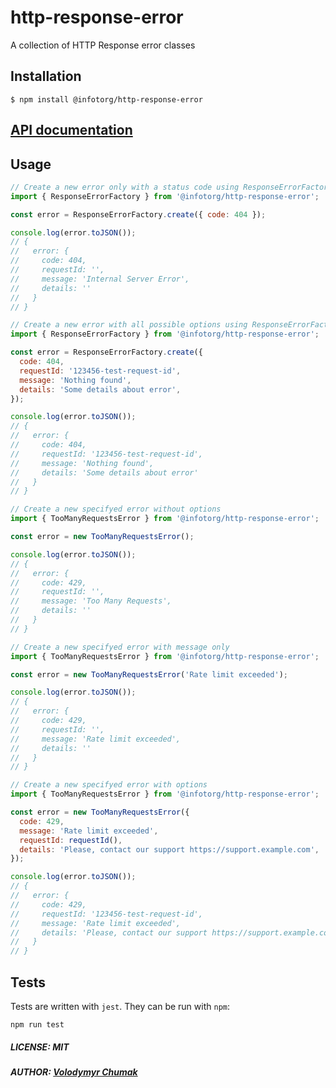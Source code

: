# http-response-error

A collection of HTTP Response error classes

## Installation

```
$ npm install @infotorg/http-response-error
```

## [API documentation](https://infotorg.github.io/http-response-error/)

## Usage

```javascript
// Create a new error only with a status code using ResponseErrorFactory
import { ResponseErrorFactory } from '@infotorg/http-response-error';

const error = ResponseErrorFactory.create({ code: 404 });

console.log(error.toJSON());
// {
//   error: {
//     code: 404,
//     requestId: '',
//     message: 'Internal Server Error',
//     details: ''
//   }
// }
```

```javascript
// Create a new error with all possible options using ResponseErrorFactory
import { ResponseErrorFactory } from '@infotorg/http-response-error';

const error = ResponseErrorFactory.create({
  code: 404,
  requestId: '123456-test-request-id',
  message: 'Nothing found',
  details: 'Some details about error',
});

console.log(error.toJSON());
// {
//   error: {
//     code: 404,
//     requestId: '123456-test-request-id',
//     message: 'Nothing found',
//     details: 'Some details about error'
//   }
// }
```

```javascript
// Create a new specifyed error without options
import { TooManyRequestsError } from '@infotorg/http-response-error';

const error = new TooManyRequestsError();

console.log(error.toJSON());
// {
//   error: {
//     code: 429,
//     requestId: '',
//     message: 'Too Many Requests',
//     details: ''
//   }
// }
```

```javascript
// Create a new specifyed error with message only
import { TooManyRequestsError } from '@infotorg/http-response-error';

const error = new TooManyRequestsError('Rate limit exceeded');

console.log(error.toJSON());
// {
//   error: {
//     code: 429,
//     requestId: '',
//     message: 'Rate limit exceeded',
//     details: ''
//   }
// }
```

```javascript
// Create a new specifyed error with options
import { TooManyRequestsError } from '@infotorg/http-response-error';

const error = new TooManyRequestsError({
  code: 429,
  message: 'Rate limit exceeded',
  requestId: requestId(),
  details: 'Please, contact our support https://support.example.com',
});

console.log(error.toJSON());
// {
//   error: {
//     code: 429,
//     requestId: '123456-test-request-id',
//     message: 'Rate limit exceeded',
//     details: 'Please, contact our support https://support.example.com'
//   }
// }
```

## Tests

Tests are written with `jest`. They can be run with `npm`:

```
npm run test
```

##### LICENSE: MIT

##### AUTHOR: [Volodymyr Chumak](https://github.com/coderua)

